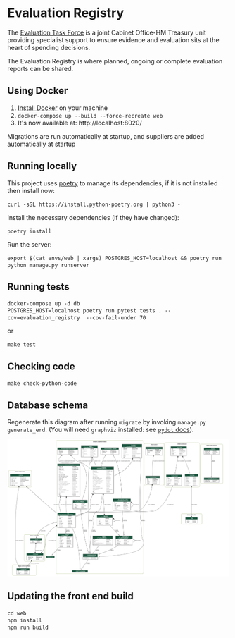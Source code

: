 # Evaluation Registry

The [Evaluation Task
Force](https://www.gov.uk/government/organisations/evaluation-task-force) is a
joint Cabinet Office-HM Treasury unit providing specialist support to ensure
evidence and evaluation sits at the heart of spending decisions.

The Evaluation Registry is where planned, ongoing or complete evaluation reports can be shared.

## Using Docker

1. [Install Docker](https://docs.docker.com/get-docker/) on your machine
2. `docker-compose up --build --force-recreate web`
3. It's now available at: http://localhost:8020/

Migrations are run automatically at startup, and suppliers are added automatically at startup

## Running locally
This project uses [poetry](https://python-poetry.org/) to manage its dependencies, if it is not installed then install
now:

```commandline
curl -sSL https://install.python-poetry.org | python3 -
```

Install the necessary dependencies (if they have changed):
```commandline
poetry install
```

Run the server:
```commandline
export $(cat envs/web | xargs) POSTGRES_HOST=localhost && poetry run python manage.py runserver
```


## Running tests

```commandline
docker-compose up -d db
POSTGRES_HOST=localhost poetry run pytest tests . --cov=evaluation_registry  --cov-fail-under 70
```

or

```commandline
make test
```

## Checking code
```commandline
make check-python-code
```

## Database schema

Regenerate this diagram after running `migrate` by invoking `manage.py generate_erd`. (You will need `graphviz` installed: see [`pydot` docs](https://pypi.org/project/pydot/)).

![](docs/erd.png)

## Updating the front end build
```commandline
cd web
npm install
npm run build
```
